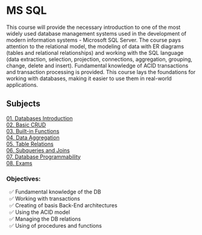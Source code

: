 # MS SQL

This course will provide the necessary introduction to one of the most widely used database management systems used in the development of modern information systems - Microsoft SQL Server. The course pays attention to the relational model, the modeling of data with ER diagrams (tables and relational relationships) and working with the SQL language (data extraction, selection, projection, connections, aggregation, grouping, change, delete and insert). Fundamental knowledge of ACID transactions and transaction processing is provided. This course lays the foundations for working with databases, making it easier to use them in real-world applications.

## Subjects
[01. Databases Introduction](https://github.com/Tony-Ivanova/SoftUni/tree/main/C%23%20Courses/03.01.%20MS%20SQL/01.%20Databases%20Introduction)  
[02. Basic CRUD](https://github.com/Tony-Ivanova/SoftUni/tree/main/C%23%20Courses/03.01.%20MS%20SQL/02.%20Basic%20CRUD)  
[03. Built-in Functions](https://github.com/Tony-Ivanova/SoftUni/tree/main/C%23%20Courses/03.01.%20MS%20SQL/03.%20Built-in%20Functions)  
[04. Data Aggregation](https://github.com/Tony-Ivanova/SoftUni/tree/main/C%23%20Courses/03.01.%20MS%20SQL/04.%20Data%20Aggregation)  
[05. Table Relations](https://github.com/Tony-Ivanova/SoftUni/tree/main/C%23%20Courses/03.01.%20MS%20SQL/05.%20Table%20Relations)  
[06. Subqueries and Joins](https://github.com/Tony-Ivanova/SoftUni/tree/main/C%23%20Courses/03.01.%20MS%20SQL/06.%20Subqueries%20and%20Joins)  
[07. Database Programmability](https://github.com/Tony-Ivanova/SoftUni/tree/main/C%23%20Courses/03.01.%20MS%20SQL/07.%20Database%20Programmability)  
[08. Exams](https://github.com/Tony-Ivanova/SoftUni/tree/main/C%23%20Courses/03.01.%20MS%20SQL/08.%20Exams)  

### Objectives:  
 &nbsp; :white_check_mark: Fundamental knowledge of the DB      
 &nbsp; :white_check_mark: Working with transactions    
 &nbsp; :white_check_mark: Creating of basis Back-End architectures  
 &nbsp; :white_check_mark: Using the ACID model  
 &nbsp; :white_check_mark: Managing the DB relations  
 &nbsp; :white_check_mark: Using of procedures and functions  
